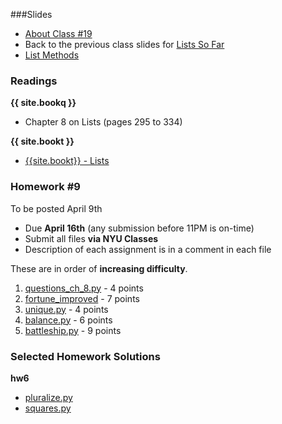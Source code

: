 <a name="class19"></a>

###Slides
* [About Class #19](classes/19/slides/meta.html)
* Back to the previous class slides for [Lists So Far](classes/18/slides/lists.html)
* [List Methods](classes/19/slides/list_methods.html)

<!--
* [Lists, Strings, and Random](classes/19/slides/lists_strings_random.html)
-->

### Readings
__{{ site.bookq }}__

* Chapter 8 on Lists (pages 295 to 334)

__{{ site.bookt }}__

* [{{site.bookt}} - Lists](http://openbookproject.net/thinkcs/python/english3e/lists.html) 

<a name="homework9"></a>

### Homework #9

To be posted April 9th

* Due __April 16th__ (any submission before 11PM is on-time)
* Submit all files __via NYU Classes__
* Description of each assignment is in a comment in each file

These are in order of __increasing difficulty__.

1. [questions_ch_8.py](homework/hw9/questions_ch_8.py) - 4 points
2. [fortune_improved](homework/hw9/fortune_improved.py) - 7 points
3. [unique.py](homework/hw9/unique.py) - 4 points
4. [balance.py](homework/hw9/balance.py) - 6 points
5. [battleship.py](homework/hw9/battleship.py) - 9 points

### Selected Homework Solutions

__hw6__

* [pluralize.py](resources/code/hw6/pluralize.py)
* [squares.py](resources/code/hw6/squares.py)
